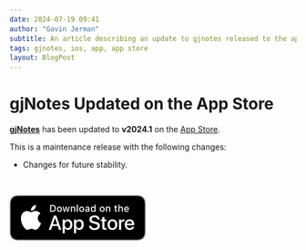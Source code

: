 ```yaml
---
date: 2024-07-19 09:41
author: "Gavin Jerman"
subtitle: An article describing an update to gjnotes released to the app store.
tags: gjnotes, ios, app, app store
layout: BlogPost
---
```


# gjNotes Updated on the App Store

[**gjNotes**](/projects/gjNotes) has been updated to **v2024.1** on the [App Store](https://apps.apple.com/app/gjnotes/id1562333522?platform=iphone).

This is a maintenance release with the following changes:
- Changes for future stability.
<br>

[![download](/images/Download_on_the_App_Store_Badge_US-UK_RGB_blk_092917.svg)](https://apps.apple.com/app/gjnotes/id1562333522?platform=iphone)
